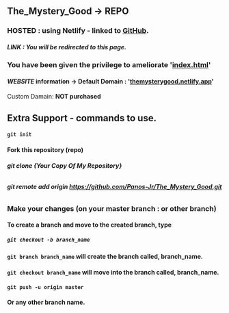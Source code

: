 ## The_Mystery_Good -> **REPO**
### **HOSTED** : using Netlify - linked to **[GitHub](https://github.com/Panos-Jr/The_Mystery_Good)**. 
##### LINK : You will be redirected to this page.
### You have been given the privilege to ameliorate '[index.html](https://github.com/Panos-Jr/The_Mystery_Good/blob/main/index.html)'  
#### ***WEBSITE*** information -> Default Domain : '[themysterygood.netlify.app](https://themysterygood.netlify.app)' 
Custom Damain: **NOT purchased**

## Extra Support - commands to use. 
#### `git init`
#### Fork this repository (repo)
###### **git clone {Your Copy Of My Repository}**
###### **git remote add origin https://github.com/Panos-Jr/The_Mystery_Good.git**
### **Make your changes (on your master branch : or other branch)**
#### To create a branch and move to the created branch, type 
##### `git checkout -b branch_name`
#### `git branch branch_name` will create the branch called, **branch_name**.
#### `git checkout branch_name` will move into the branch called, **branch_name**.
#### `git push -u origin master`
#### Or any other branch name. 





